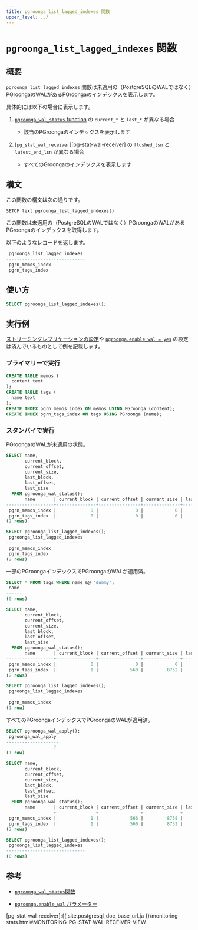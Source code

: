```yaml
---
title: pgroonga_list_lagged_indexes 関数
upper_level: ../
---
```


# `pgroonga_list_lagged_indexes` 関数

## 概要

`pgroonga_list_lagged_indexes` 関数は未適用の（PostgreSQLのWALではなく）PGroongaのWALがあるPGroongaのインデックスを表示します。

具体的には以下の場合に表示します。

1. [`pgroonga_wal_status` function][wal-status] の `current_*` と `last_*` が異なる場合

   * 該当のPGroongaのインデックスを表示します

2. [`pg_stat_wal_receiver`][pg-stat-wal-receiver] の `flushed_lsn` と `latest_end_lsn` が異なる場合

   * すべてのGroongaのインデックスを表示します

## 構文

この関数の構文は次の通りです。

```text
SETOF text pgroonga_list_lagged_indexes()
```

この関数は未適用の（PostgreSQLのWALではなく）PGroongaのWALがあるPGroongaのインデックスを取得します。

以下のようなレコードを返します。

```sql
 pgroonga_list_lagged_indexes
------------------------------
 pgrn_memos_index
 pgrn_tags_index
```

## 使い方

```sql
SELECT pgroonga_list_lagged_indexes();
```

## 実行例

[ストリーミングレプリケーションの設定][streaming-replication]や [`pgroonga.enable_wal = yes`][enable-wal] の設定は済んでいるものとして例を記載します。

### プライマリーで実行

```sql
CREATE TABLE memos (
  content text
);
CREATE TABLE tags (
  name text
);
CREATE INDEX pgrn_memos_index ON memos USING PGroonga (content);
CREATE INDEX pgrn_tags_index ON tags USING PGroonga (name);
```

### スタンバイで実行

PGroongaのWALが未適用の状態。

```sql
SELECT name,
       current_block,
       current_offset,
       current_size,
       last_block,
       last_offset,
       last_size
  FROM pgroonga_wal_status();
       name       | current_block | current_offset | current_size | last_block | last_offset | last_size 
------------------+---------------+----------------+--------------+------------+-------------+-----------
 pgrn_memos_index |             0 |              0 |            0 |          1 |         566 |      8758
 pgrn_tags_index  |             0 |              0 |            0 |          1 |         560 |      8752
(2 rows)

SELECT pgroonga_list_lagged_indexes();
 pgroonga_list_lagged_indexes
------------------------------
 pgrn_memos_index
 pgrn_tags_index
(2 rows)
```

一部のPGroongaインデックスでPGroongaのWALが適用済。

```sql
SELECT * FROM tags WHERE name &@ 'dummy';
 name
------
(0 rows)

SELECT name,
       current_block,
       current_offset,
       current_size,
       last_block,
       last_offset,
       last_size
  FROM pgroonga_wal_status();
       name       | current_block | current_offset | current_size | last_block | last_offset | last_size
------------------+---------------+----------------+--------------+------------+-------------+-----------
 pgrn_memos_index |             0 |              0 |            0 |          1 |         566 |      8758
 pgrn_tags_index  |             1 |            560 |         8752 |          1 |         560 |      8752
(2 rows)

SELECT pgroonga_list_lagged_indexes();
 pgroonga_list_lagged_indexes
------------------------------
 pgrn_memos_index
(1 row)
```

すべてのPGroongaインデックスでPGroongaのWALが適用済。

```sql
SELECT pgroonga_wal_apply();
 pgroonga_wal_apply
--------------------
                  7
(1 row)

SELECT name,
       current_block,
       current_offset,
       current_size,
       last_block,
       last_offset,
       last_size
  FROM pgroonga_wal_status();
       name       | current_block | current_offset | current_size | last_block | last_offset | last_size
------------------+---------------+----------------+--------------+------------+-------------+-----------
 pgrn_memos_index |             1 |            566 |         8758 |          1 |         566 |      8758
 pgrn_tags_index  |             1 |            560 |         8752 |          1 |         560 |      8752
(2 rows)

SELECT pgroonga_list_lagged_indexes();
 pgroonga_list_lagged_indexes
------------------------------
(0 rows)
```

## 参考

  * [`pgroonga_wal_status`関数][wal-status]

  * [`pgroonga.enable_wal` パラメーター][enable-wal]

[enable-wal]:../parameters/enable-wal.html

[pg-stat-wal-receiver]:{{ site.postgresql_doc_base_url.ja }}/monitoring-stats.html#MONITORING-PG-STAT-WAL-RECEIVER-VIEW

[streaming-replication]:streaming-replication.html

[wal-status]:pgroonga-wal-status.html
